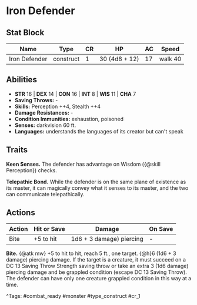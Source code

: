 # Iron Defender

## Stat Block

| Name | Type | CR | HP | AC | Speed |
|------|------|----|----|----|-------|
| Iron Defender | construct | 1 | 30 (4d8 + 12) | 17 | walk 40 |

## Abilities

- **STR** 16 | **DEX** 14 | **CON** 16 | **INT** 8 | **WIS** 11 | **CHA** 7
- **Saving Throws:** -  
- **Skills:** Perception ++4, Stealth ++4  
- **Damage Resistances:** -  
- **Condition Immunities:** exhaustion, poisoned  
- **Senses:** darkvision 60 ft.  
- **Languages:** understands the languages of its creator but can't speak

## Traits

**Keen Senses.** The defender has advantage on Wisdom ({@skill Perception}) checks.

**Telepathic Bond.** While the defender is on the same plane of existence as its master, it can magically convey what it senses to its master, and the two can communicate telepathically.


## Actions

| Action | Hit or Save | Damage | On Save |
|--------|--------------|--------|----------|
| Bite | +5 to hit | 1d6 + 3 damage) piercing | - |

**Bite.** {@atk mw} +5 to hit to hit, reach 5 ft., one target. {@h}6 (1d6 + 3 damage) piercing damage. If the target is a creature, it must succeed on a DC 13 Saving Throw Strength saving throw or take an extra 3 (1d6 damage) piercing damage and be grappled condition (escape DC 13 Saving Throw). The defender can have only one creature grappled condition in this way at a time.


^Tags: #combat_ready #monster #type_construct #cr_1